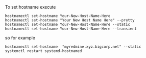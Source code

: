 To set hostname execute

```
hostnamectl set-hostname Your-New-Host-Name-Here
hostnamectl set-hostname "Your New Host Name Here" --pretty
hostnamectl set-hostname Your-New-Host-Name-Here --static
hostnamectl set-hostname Your-New-Host-Name-Here --transient
```

so for example

```
hostnamectl set-hostname  "myredmine.xyz.bigcorp.net" --static
systemctl restart systemd-hostnamed 
```
